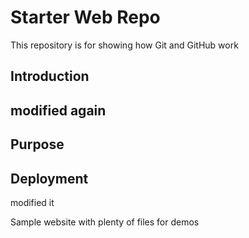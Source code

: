# Starter Web Repo

This repository is for showing how Git and GitHub work
## Introduction
## modified again
## Purpose
## Deployment
modified it

Sample website with plenty of files for demos